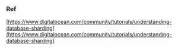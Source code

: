 


### 







### Ref
[https://www.digitalocean.com/community/tutorials/understanding-database-sharding](https://www.digitalocean.com/community/tutorials/understanding-database-sharding)